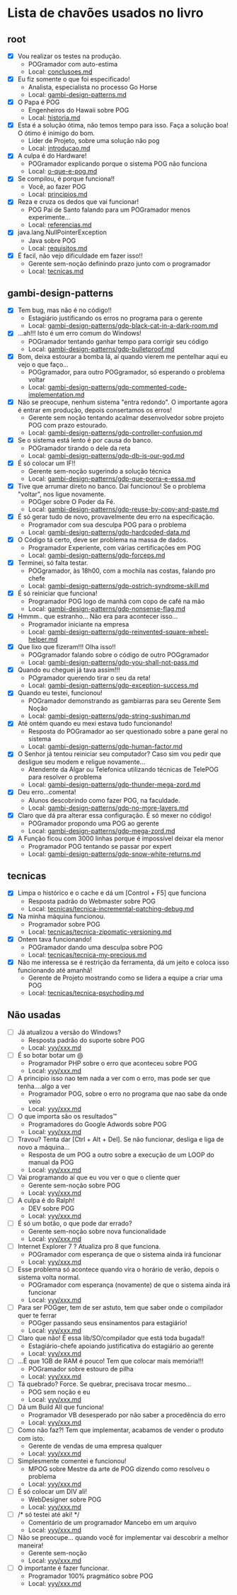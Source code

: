 # Lista de chavões usados no livro

## root

- [x] Vou realizar os testes na produção.
  - POGramador com auto-estima
  - Local: [conclusoes.md](collections/_capitulos/conclusoes.md)
- [x] Eu fiz somente o que foi especificado!
  - Analista, especialista no processo Go Horse
  - Local: [gambi-design-patterns.md](collections/_capitulos/gambi-design-patterns.md)
- [x] O Papa é POG
  - Engenheiros do Hawaii sobre POG
  - Local: [historia.md](collections/_capitulos/historia.md)
- [x] Esta é a solução ótima, não temos tempo para isso. Faça a solução boa! O ótimo é inimigo do bom.
  - Líder de Projeto, sobre uma solução não pog
  - Local: [introducao.md](collections/_capitulos/introducao.md)
- [x] A culpa é do Hardware!
  - POGramador explicando porque o sistema POG não funciona
  - Local: [o-que-e-pog.md](collections/_capitulos/o-que-e-pog.md)
- [x] Se compilou, é porque funciona!!
  - Você, ao fazer POG
  - Local: [principios.md](collections/_capitulos/principios.md)
- [x] Reza e cruza os dedos que vai funcionar!
  - POG Pai de Santo falando para um POGramador menos experimente...
  - Local: [referencias.md](collections/_capitulos/referencias.md)
- [x] java.lang.NullPointerException
  - Java sobre POG
  - Local: [requisitos.md](collections/_capitulos/requisitos.md)
- [x] É facil, não vejo dificuldade em fazer isso!!
  - Gerente sem-noção definindo prazo junto com o programador
  - Local: [tecnicas.md](collections/_capitulos/tecnicas.md)

## gambi-design-patterns

- [x] Tem bug, mas não é no código!!
  - Estagiário justificando os erros no programa para o gerente
  - Local: [gambi-design-patterns/gdp-black-cat-in-a-dark-room.md](collections/_capitulos/gambi-design-patterns/gdp-black-cat-in-a-dark-room.md)
- [x] ...ah!!! Isto é um erro comum do Windows!
  - POGramador tentando ganhar tempo para corrigir seu código
  - Local: [gambi-design-patterns/gdp-bulletproof.md](collections/_capitulos/gambi-design-patterns/gdp-bulletproof.md)
- [x] Bom, deixa estourar a bomba lá, aí quando vierem me pentelhar aqui eu vejo o que faço...
  - POGgramador, para outro POGgramador, só esperando o problema voltar
  - Local: [gambi-design-patterns/gdp-commented-code-implementation.md](collections/_capitulos/gambi-design-patterns/gdp-commented-code-implementation.md)
- [x] Não se preocupe, nenhum sistema "entra redondo". O importante agora é entrar em produção, depois consertamos os erros!
  - Gerente sem noção tentando acalmar desenvolvedor sobre projeto POG com prazo estourado.
  - Local: [gambi-design-patterns/gdp-controller-confusion.md](collections/_capitulos/gambi-design-patterns/gdp-controller-confusion.md)
- [x] Se o sistema está lento é por causa do banco.
  - POGramador tirando o dele da reta
  - Local: [gambi-design-patterns/gdp-db-is-our-god.md](collections/_capitulos/gambi-design-patterns/gdp-db-is-our-god.md)
- [x] É só colocar um IF!!
  - Gerente sem-noção sugerindo a solução técnica
  - Local: [gambi-design-patterns/gdp-que-porra-e-essa.md](collections/_capitulos/gambi-design-patterns/gdp-que-porra-e-essa.md)
- [x] Tive que arrumar direto no banco. Daí funcionou! Se o problema "voltar", nos ligue novamente.
  - POGger sobre O Poder da Fé.
  - Local: [gambi-design-patterns/gdp-reuse-by-copy-and-paste.md](collections/_capitulos/gambi-design-patterns/gdp-reuse-by-copy-and-paste.md)
- [x] É só gerar tudo de novo, provavelmente deu erro na especificação.
  - Programador com sua desculpa POG para o problema
  - Local: [gambi-design-patterns/gdp-hardcoded-data.md](collections/_capitulos/gambi-design-patterns/gdp-hardcoded-data.md)
- [x] O Código tá certo, deve ser problema na massa de dados.
  - Programador Experiente, com várias certificações em POG
  - Local: [gambi-design-patterns/gdp-forceps.md](collections/_capitulos/gambi-design-patterns/gdp-forceps.md)
- [x] Terminei, só falta testar.
  - POGgramador, às 18h00, com a mochila nas costas, falando pro chefe
  - Local: [gambi-design-patterns/gdp-ostrich-syndrome-skill.md](collections/_capitulos/gambi-design-patterns/gdp-ostrich-syndrome-skill.md)
- [x] É só reiniciar que funciona!
  - Programador POG logo de manhã com copo de café na mão
  - Local: [gambi-design-patterns/gdp-nonsense-flag.md](collections/_capitulos/gambi-design-patterns/gdp-nonsense-flag.md)
- [x] Hmmm.. que estranho... Não era para acontecer isso...
  - Programador iniciante na empresa
  - Local: [gambi-design-patterns/gdp-reinvented-square-wheel-helper.md](collections/_capitulos/gambi-design-patterns/gdp-reinvented-square-wheel-helper.md)
- [x] Que lixo que fizeram!!! Olha isso!!
  - POGgramador falando sobre o código de outro POGgramador
  - Local: [gambi-design-patterns/gdp-you-shall-not-pass.md](collections/_capitulos/gambi-design-patterns/gdp-you-shall-not-pass.md)
- [x] Quando eu cheguei já tava assim!!!
  - POgramador querendo tirar o seu da reta!
  - Local: [gambi-design-patterns/gdp-exception-success.md](collections/_capitulos/gambi-design-patterns/gdp-exception-success.md)
- [x] Quando eu testei, funcionou!
  - POGramador demonstrando as gambiarras para seu Gerente Sem Noção
  - Local: [gambi-design-patterns/gdp-string-sushiman.md](collections/_capitulos/gambi-design-patterns/gdp-string-sushiman.md)
- [x] Até ontém quando eu mexi estava tudo funcionando!
  - Resposta do POGramador ao ser questionado sobre a pane geral no sistema
  - Local: [gambi-design-patterns/gdp-human-factor.md](collections/_capitulos/gambi-design-patterns/gdp-human-factor.md)
- [x] O Senhor já tentou reiniciar seu computador? Caso sim vou pedir que desligue seu modem e religue novamente...
  - Atendente da Algar ou Telefonica utilizando técnicas de TelePOG para resolver o problema
  - Local: [gambi-design-patterns/gdp-thunder-mega-zord.md](collections/_capitulos/gambi-design-patterns/gdp-thunder-mega-zord.md)
- [x] Deu erro...comenta!
  - Alunos descobrindo como fazer POG, na faculdade.
  - Local: [gambi-design-patterns/gdp-no-more-layers.md](collections/_capitulos/gambi-design-patterns/gdp-no-more-layers.md)
- [x] Claro que dá pra alterar essa configuração. É só mexer no código!
  - POGramador propondo uma POG ao gerente
  - Local: [gambi-design-patterns/gdp-mega-zord.md](collections/_capitulos/gambi-design-patterns/gdp-mega-zord.md)
- [x] A Função ficou com 3000 linhas porque é impossível deixar ela menor
  - Programador POG tentando se passar por expert
  - Local: [gambi-design-patterns/gdp-snow-white-returns.md](collections/_capitulos/gambi-design-patterns/gdp-snow-white-returns.md)

## tecnicas

- [x] Limpa o histórico e o cache e dá um [Control + F5] que funciona
  - Resposta padrão do Webmaster sobre POG
  - Local: [tecnicas/tecnica-incremental-patching-debug.md](collections/_capitulos/tecnicas/tecnica-incremental-patching-debug.md)
- [x] Na minha máquina funcionou.
  - Programador sobre POG
  - Local: [tecnicas/tecnica-zipomatic-versioning.md](collections/_capitulos/tecnicas/tecnica-zipomatic-versioning.md)
- [x] Ontem tava funcionando!
  - POGramador dando uma desculpa sobre POG
  - Local: [tecnicas/tecnica-my-precious.md](collections/_capitulos/tecnicas/tecnica-my-precious.md)
- [x] Não me interessa se é restrição da ferramenta, dá um jeito e coloca isso funcionando até amanhã!
  - Gerente de Projeto mostrando como se lidera a equipe a criar uma POG
  - Local: [tecnicas/tecnica-psychoding.md](collections/_capitulos/tecnicas/tecnica-psychoding.md)

## Não usadas

- [ ] Já atualizou a versão do Windows?
  - Resposta padrão do suporte sobre POG
  - Local: [yyy/xxx.md](collections/_capitulos/yyy/xxx.md)
- [ ] É so botar botar um @
  - Programador PHP sobre o erro que aconteceu sobre POG
  - Local: [yyy/xxx.md](collections/_capitulos/yyy/xxx.md)
- [ ] A principio isso nao tem nada a ver com o erro, mas pode ser que tenha....algo a ver
  - Programador POG, sobre o erro no programa que nao sabe da onde veio
  - Local: [yyy/xxx.md](collections/_capitulos/yyy/xxx.md)
- [ ] O que importa são os resultados™
  - Programadores do Google Adwords sobre POG
  - Local: [yyy/xxx.md](collections/_capitulos/yyy/xxx.md)
- [ ] Travou? Tenta dar [Ctrl + Alt + Del]. Se não funcionar, desliga e liga de novo a máquina...
  - Resposta de um POG a outro sobre a execução de um LOOP do manual da POG
  - Local: [yyy/xxx.md](collections/_capitulos/yyy/xxx.md)
- [ ] Vai programando aí que eu vou ver o que o cliente quer
  - Gerente sem-noção sobre POG
  - Local: [yyy/xxx.md](collections/_capitulos/yyy/xxx.md)
- [ ] A culpa é do Ralph!
  - DEV sobre POG
  - Local: [yyy/xxx.md](collections/_capitulos/yyy/xxx.md)
- [ ] É só um botão, o que pode dar errado?
  - Gerente sem-noção sobre nova funcionalidade
  - Local: [yyy/xxx.md](collections/_capitulos/yyy/xxx.md)
- [ ] Internet Explorer 7 ? Atualiza pro 8 que funciona.
  - POGramador com esperança de que o sistema ainda irá funcionar
  - Local: [yyy/xxx.md](collections/_capitulos/yyy/xxx.md)
- [ ] Esse problema só acontece quando vira o horário de verão, depois o sistema volta normal.
  - POGramador com esperança (novamente) de que o sistema ainda irá funcionar
  - Local: [yyy/xxx.md](collections/_capitulos/yyy/xxx.md)
- [ ] Para ser POGger, tem de ser astuto, tem que saber onde o compilador quer te ferrar
  - POGger passando seus ensinamentos para estagiário!
  - Local: [yyy/xxx.md](collections/_capitulos/yyy/xxx.md)
- [ ] Claro que não! É essa lib/SO/compilador que está toda bugada!!
  - Estagiário-chefe apoiando justificativa do estagiário ao gerente
  - Local: [yyy/xxx.md](collections/_capitulos/yyy/xxx.md)
- [ ] ...É que 1GB de RAM é pouco! Tem que colocar mais memória!!!
  - POGramador sobre estouro de pilha
  - Local: [yyy/xxx.md](collections/_capitulos/yyy/xxx.md)
- [ ] Tá quebrado? Force. Se quebrar, precisava trocar mesmo...
  - POG sem noção e eu
  - Local: [yyy/xxx.md](collections/_capitulos/yyy/xxx.md)
- [ ] Dá um Build All que funciona!
  - Programador VB desesperado por não saber a procedência do erro
  - Local: [yyy/xxx.md](collections/_capitulos/yyy/xxx.md)
- [ ] Como não faz?! Tem que implementar, acabamos de vender o produto com isto.
  - Gerente de vendas de uma empresa qualquer
  - Local: [yyy/xxx.md](collections/_capitulos/yyy/xxx.md)
- [ ] Simplesmente comentei e funcionou!
  - MPOG sobre Mestre da arte de POG dizendo como resolveu o problema
  - Local: [yyy/xxx.md](collections/_capitulos/yyy/xxx.md)
- [ ] É só colocar um DIV ali!
  - WebDesigner sobre POG
  - Local: [yyy/xxx.md](collections/_capitulos/yyy/xxx.md)
- [ ] /* só testei até aki! */
  - Comentário de um programador Mancebo em um arquivo
  - Local: [yyy/xxx.md](collections/_capitulos/yyy/xxx.md)
- [ ] Não se preocupe... quando você for implementar vai descobrir a melhor maneira!
  - Gerente sem-noção
  - Local: [yyy/xxx.md](collections/_capitulos/yyy/xxx.md)
- [ ] O importante é fazer funcionar.
  - Programador 100% pragmático sobre POG
  - Local: [yyy/xxx.md](collections/_capitulos/yyy/xxx.md)